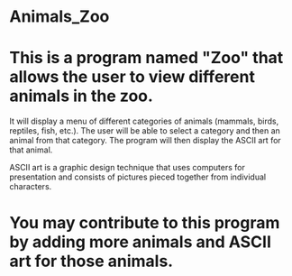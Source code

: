 # Animals_Zoo
# This is a program named "Zoo" that allows the user to view different animals in the zoo. 
It will display a menu of different categories of animals (mammals, birds, reptiles, fish, etc.). 
The user will be able to select a category and then an animal from that category. 
The program will then display the ASCII art for that animal. 

ASCII art is a graphic design technique that uses computers for presentation and consists of pictures pieced together from individual characters.

# You may contribute to this program by adding more animals and ASCII art for those animals.
